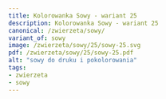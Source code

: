 ```yaml
---
title: Kolorowanka Sowy - wariant 25
description: Kolorowanka Sowy - wariant 25
canonical: /zwierzeta/sowy/
variant_of: sowy
image: /zwierzeta/sowy/25/sowy-25.svg
pdf: /zwierzeta/sowy/25/sowy-25.pdf
alt: "sowy do druku i pokolorowania"
tags:
- zwierzeta
- sowy
---
```

